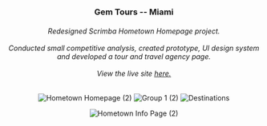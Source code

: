 <center>

<h3><text color=pink>Gem Tours -- Miami</text></h3>
<h6>Redesigned Scrimba Hometown Homepage project.<br><br>Conducted small competitive analysis, created prototype, UI design system and developed a tour and travel agency page.<br><br>
View the live site <a href="https://mchldsgn.github.io/GemTours--Miami"/><u><em>here</em></u>.</a>
</h6>

![Hometown Homepage (2)](https://user-images.githubusercontent.com/96479540/205562864-4c9ec268-7f1c-4024-8a47-2263191eb599.png)
![Group 1 (2)](https://user-images.githubusercontent.com/96479540/205560907-ee9568b1-3ff1-4f27-8b93-bf6af2fe8775.png)
![Destinations](https://user-images.githubusercontent.com/96479540/205560943-385ad9f0-e0f3-4c44-a5d6-00ff201cfedb.png)


![Hometown Info Page (2)](https://user-images.githubusercontent.com/96479540/205562379-f416fe1d-cc65-46fb-bb65-a98ae052b304.png)

</center>
